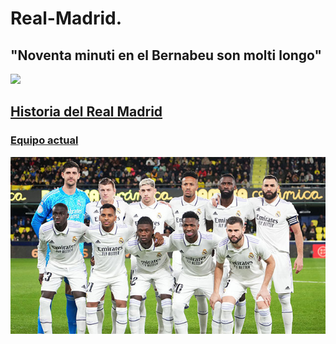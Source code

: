 # Real-Madrid.
## "Noventa minuti en el Bernabeu son molti longo"
<img src="Sense títol.png" />

## [Historia del Real Madrid](https://github.com/Marcos-pro17/Real-Madrid.es/blob/main/Historia%20del%20Real%20Madrid.md)

### [Equipo actual](https://www.realmadrid.com/es-ES/futbol/primer-equipo-masculino/plantilla) 

<img src="532.jpg" />


